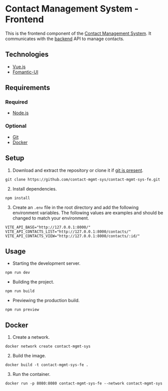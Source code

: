 # Contact Management System - Frontend
This is the frontend component of the [Contact Management System](https://github.com/contact-mgmt-sys). It communicates with the [backend](https://github.com/contact-mgmt-sys/contact-mgmt-sys-be) API to manage contacts.

## Technologies
* [Vue.js](https://vuejs.org/)
* [Fomantic-UI](https://fomantic-ui.com/)

## Requirements
### Required
* [Node.js](https://nodejs.org/en)
### Optional
* [Git](https://git-scm.com/downloads)
* [Docker](https://www.docker.com/products/docker-desktop/)

## Setup
1. Download and extract the repository or clone it if [git is present](#optional).
```
git clone https://github.com/contact-mgmt-sys/contact-mgmt-sys-fe.git
```
2. Install dependencies.
```
npm install
```
3. Create an `.env` file in the root directory and add the following environment variables. The following values are examples and should be changed to match your environment.
```env
VITE_API_BASE="http://127.0.0.1:8000/"
VITE_API_CONTACTS_LIST="http://127.0.0.1:8000/contacts/"
VITE_API_CONTACTS_VIEW="http://127.0.0.1:8000/contacts/:id/"
```

## Usage
* Starting the development server.
```
npm run dev
```
* Building the project.
```
npm run build
```
* Previewing the production build.
```
npm run preview
```

## Docker
1. Create a network.
```
docker network create contact-mgmt-sys
```
2. Build the image.
```
docker build -t contact-mgmt-sys-fe .
```
3. Run the container.
```
docker run -p 8080:8080 contact-mgmt-sys-fe --network contact-mgmt-sys
```